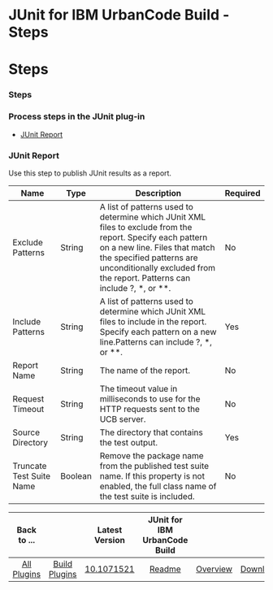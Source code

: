 
JUnit for IBM UrbanCode Build - Steps
=====================================

# Steps


### Steps




### Process steps in the JUnit plug-in

* [JUnit Report](#junit_report)


### JUnit Report

Use this step to publish JUnit results as a report.


| Name | Type | Description                                                                                                          | Required |
| ---- | ---- | -------------------------------------------------------------------------------------------------------------------- | -------- |
| Exclude Patterns | String | A list of patterns used to determine which JUnit XML files to exclude from the report. Specify each pattern on a new line. Files that match the specified patterns are unconditionally excluded from the report. Patterns can include ?, \*, or \*\*. | No |
| Include Patterns | String | A list of patterns used to determine which JUnit XML files to include in the report. Specify each pattern on a new line.Patterns can include ?, \*, or \*\*. | Yes |
| Report Name | String | The name of the report. | No |
| Request Timeout | String | The timeout value in milliseconds to use for the HTTP requests sent to the UCB server. | No |
| Source Directory | String | The directory that contains the test output. | Yes |
| Truncate Test Suite Name | Boolean | Remove the package name from the published test suite name. If this property is not enabled, the full class name of the test suite is included. | No |



|Back to ...||Latest Version|JUnit for IBM UrbanCode Build |||
| :---: | :---: | :---: | :---: | :---: | :---: |
|[All Plugins](../../index.md)|[Build Plugins](../README.md)|[10.1071521](https://raw.githubusercontent.com/UrbanCode/IBM-UCB-PLUGINS/main/files/JUnit/JUnit-10.1071521.zip)|[Readme](README.md)|[Overview](overview.md)|[Downloads](downloads.md)|
